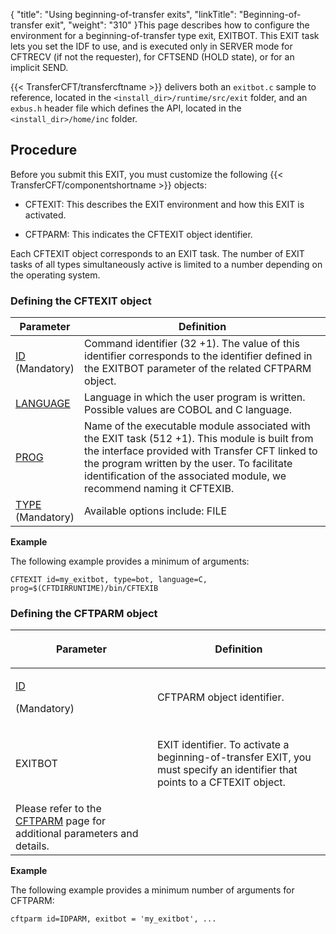 {
    "title": "Using beginning-of-transfer exits",
    "linkTitle": "Beginning-of-transfer exit",
    "weight": "310"
}This page describes how to configure the environment for a beginning-of-transfer
type exit, EXITBOT. This  EXIT task lets you set the IDF to use, and is executed only in SERVER mode for CFTRECV (if not the requester), for CFTSEND (HOLD state), or for an implicit SEND.

{{< TransferCFT/transfercftname  >}} delivers both an `exitbot.c` sample to reference, located in the `<install_dir>/runtime/src/exit` folder, and an `exbus.h` header file which defines the API, located in the `<install_dir>/home/inc` folder.

<span id="Transfer_state"></span><span id="Title"></span><span id="Configuring_the_environment__End_of_transfer_exit"></span>

## Procedure

Before you submit this EXIT, you must customize the following
  {{< TransferCFT/componentshortname  >}} objects:

-   CFTEXIT:  This describes the EXIT environment and how this
    EXIT is activated.

<!-- -->

-   CFTPARM: This indicates the CFTEXIT object identifier.

Each CFTEXIT object corresponds to an EXIT task. The number of EXIT
tasks of all types simultaneously active is limited to a number depending
on the operating system.

<span id="Defining_the_CFTEXIT_object"></span>

### Defining the CFTEXIT object


|  Parameter  |  Definition  |
| --- | --- |
|  <a href="../../../c_intro_userinterfaces/command_summary/parameter_intro/id">ID</a> <br/>(Mandatory)  |  Command identifier (32 +1). The value of this identifier corresponds to the identifier defined in the EXITBOT parameter of the related CFTPARM object.  |
|  <a href="../../../c_intro_userinterfaces/command_summary/parameter_intro/language">LANGUAGE</a>  |  Language in which the user program is written. Possible values are COBOL and C language.  |
|  <a href="../../../c_intro_userinterfaces/command_summary/parameter_intro/prog">PROG</a>  |  Name of the executable module associated with the EXIT task (512 +1). This module is built from the interface provided with Transfer CFT linked to the program written by the user. To facilitate identification of the associated module, we recommend naming it CFTEXIB.  |
|  <a href="../../../c_intro_userinterfaces/command_summary/parameter_intro/type">TYPE</a> <br/>(Mandatory)  |  Available options include: FILE | ACCESS | EXEC | BOT<br/>Use BOT for a beginning-of-transfer exit.  |


**Example**

The following example provides a minimum of arguments:

```
CFTEXIT id=my_exitbot, type=bot, language=C, prog=$(CFTDIRRUNTIME)/bin/CFTEXIB
```
<span id="Defining_the_CFTPARM_object"></span>

### Defining the CFTPARM object

<table>
   <thead>
      <tr>
<th ><p>Parameter</p>         </th>
<th ><p>Definition</p>         </th>
      </tr>
   </thead>
   <tbody>
      <tr>
         <td><p><a href="../../../c_intro_userinterfaces/command_summary/parameter_intro/id">ID</a></p>
<p>(Mandatory)</p>         </td>
         <td><p>CFTPARM object identifier.</p>         </td>
      </tr>
      <tr>
         <td><p>EXITBOT </p>         </td>
         <td><p>EXIT identifier. To activate a beginning-of-transfer EXIT, you
must specify an identifier that points to a CFTEXIT object.</p>         </td>
      </tr>
      <tr>
         <td>Please refer to the <a href="../../../c_intro_userinterfaces/web_copilot_ui/conf_intro/cftparm">CFTPARM</a> page for additional parameters and details.         </td>
      </tr>
   </tbody>
</table>

**Example**

The following example provides a minimum number of arguments for CFTPARM:

```
cftparm id=IDPARM, exitbot = 'my_exitbot', ...
```
